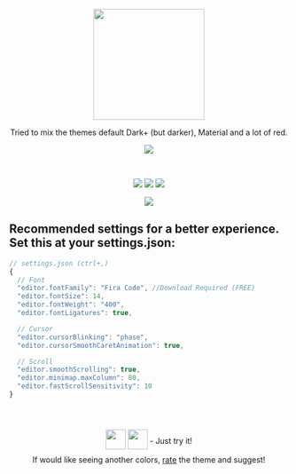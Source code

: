<p align="center">
  <img src="https://i.ibb.co/fC5qr2s/logo.png" width="200" align="center" style="filter: blur(0.1px)"/>
</p>

<p align="center">Tried to mix the themes default Dark+ (but darker), Material and a lot of red.<p>

<p align="center">
<a href="https://marketplace.visualstudio.com/items?itemName=chireia.darker-plus-material-red"><img src="https://img.shields.io/badge/Download-VS%20Marketplace-red.svg?style=for-the-badge&colorA=5DDB61&colorB=4BC74F&logo=visual-studio-code"/></a>
</p>
</br>
<p align="center">
<a href="https://marketplace.visualstudio.com/items?itemName=chireia.darker-plus-material-red"><img src="https://vsmarketplacebadge.apphb.com/version-short/chireia.darker-plus-material-red.svg?colorA=161616&colorB=1d1d1d&style=for-the-badge"/></a>
<a href="https://marketplace.visualstudio.com/items?itemName=chireia.darker-plus-material-red"><img src="https://vsmarketplacebadge.apphb.com/rating-star/chireia.darker-plus-material-red.svg?style=for-the-badge&colorA=AB0000&colorB=770000"/></a> <a href="https://marketplace.visualstudio.com/items?itemName=chireia.darker-plus-material-red"><img src="https://vsmarketplacebadge.apphb.com/downloads-short/chireia.darker-plus-material-red.svg?style=for-the-badge&colorA=0000AB&colorB=000077&label=DOWNLOADS"/></a>
</p>
<p align="center">
  <img src="https://i.ibb.co/L954NcJ/example.gif">
</p>

## Recommended settings for a better experience. Set this at your settings.json:

```js
// settings.json (ctrl+,)
{
  // Font
  "editor.fontFamily": "Fira Code", //Download Required (FREE)
  "editor.fontSize": 14,
  "editor.fontWeight": "400",
  "editor.fontLigatures": true,

  // Cursor
  "editor.cursorBlinking": "phase",
  "editor.cursorSmoothCaretAnimation": true,

  // Scroll
  "editor.smoothScrolling": true,
  "editor.minimap.maxColumn": 80,
  "editor.fastScrollSensitivity": 10
}
```

</br>
<p align="center">
  <img style="position: relative; top: 10px" src="https://github.githubassets.com/images/icons/emoji/unicode/1f52b.png?v8" width="36"> 
  <img style="position: relative; top: 10px" src="https://github.githubassets.com/images/icons/emoji/unicode/1f920.png?v8" width="36"> - Just try it!
  </br>
  </br>
  <span>
    If would like seeing another colors, <a href="https://marketplace.visualstudio.com/items?itemName=chireia.darker-plus-material-red&ssr=false#review-details">rate</a> the theme and suggest!
  </span>

</p>
